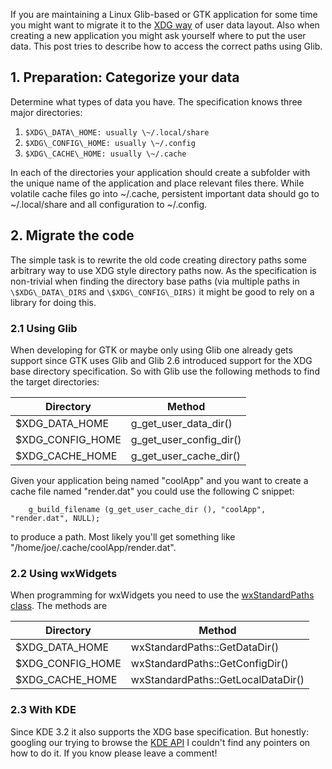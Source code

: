 If you are maintaining a Linux Glib-based or GTK application for some
time you might want to migrate it to the [XDG
way](http://standards.freedesktop.org/basedir-spec/basedir-spec-latest.html)
of user data layout. Also when creating a new application you might ask
yourself where to put the user data. This post tries to describe how to
access the correct paths using Glib.

## 1. Preparation: Categorize your data

Determine what types of data you have. The specification knows three
major directories:

1.  `$XDG\_DATA\_HOME: usually \~/.local/share`
2.  `$XDG\_CONFIG\_HOME: usually \~/.config`
3.  `$XDG\_CACHE\_HOME: usually \~/.cache`

In each of the directories your application should create a subfolder
with the unique name of the application and place relevant files there.
While volatile cache files go into \~/.cache, persistent important data
should go to \~/.local/share and all configuration to \~/.config.

## 2. Migrate the code

The simple task is to rewrite the old code creating directory paths some
arbitrary way to use XDG style directory paths now. As the specification
is non-trivial when finding the directory base paths (via multiple paths
in `\$XDG\_DATA\_DIRS` and `\$XDG\_CONFIG\_DIRS)` it might be good to rely
on a library for doing this.

### 2.1 Using Glib

When developing for GTK or maybe only using Glib one already gets
support since GTK uses Glib and Glib 2.6 introduced support for the XDG
base directory specification. So with Glib use the following methods to
find the target directories:

  | Directory        | Method
  | ---------------- | ----------------------------
  | $XDG\_DATA\_HOME   | g\_get\_user_data_dir()
  | $XDG\_CONFIG\_HOME | g\_get\_user_config_dir()
  | $XDG\_CACHE\_HOME  | g\_get\_user_cache_dir()

Given your application being named "coolApp" and you want to create a
cache file named "render.dat" you could use the following C snippet:
```shell
    g_build_filename (g_get_user_cache_dir (), "coolApp", "render.dat", NULL);
```
to produce a path. Most likely you'll get something like
"/home/joe/.cache/coolApp/render.dat".

### 2.2 Using wxWidgets

When programming for wxWidgets you need to use the [wxStandardPaths
class](http://docs.wxwidgets.org/2.8/wx_wxstandardpaths.html). The
methods are

  Directory        | Method
  ---------------- | ------------------------------------
  $XDG\_DATA\_HOME   | wxStandardPaths::GetDataDir()
  $XDG\_CONFIG\_HOME | wxStandardPaths::GetConfigDir()
  $XDG\_CACHE\_HOME  | wxStandardPaths::GetLocalDataDir()

### 2.3 With KDE

Since KDE 3.2 it also supports the XDG base specification. But honestly:
googling our trying to browse the [KDE API](http://api.kde.org/) I
couldn't find any pointers on how to do it. If you know please leave a
comment!
